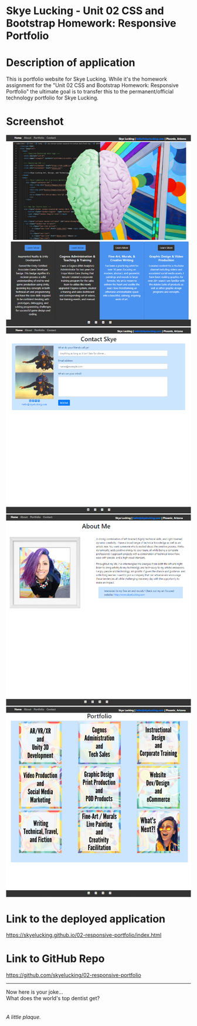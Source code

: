 # Skye Lucking - Unit 02 CSS and Bootstrap Homework: Responsive Portfolio

<h1>Description of application</h1>
This is portfolio website for Skye Lucking. While it's the homework assignment for the "Unit 02 CSS and Bootstrap Homework: Responsive Portfolio" the ultimate goal is to transfer this to the permanent/official technology portfolio for Skye Lucking. 

<h1>Screenshot</h1>
<img src="Assets/Images/ScreenshotIndex.png"><br>
<img src="Assets/Images/ScreenshotContact.png"><br>
<img src="Assets/Images/ScreenshotAbout.png"><br>
<img src="Assets/Images/ScreenshotPortfolio.png"><br>

<h1>Link to the deployed application</h1>
<a href="https://skyelucking.github.io/02-responsive-portfolio/index.html">https://skyelucking.github.io/02-responsive-portfolio/index.html</a>

<h1>Link to GitHub Repo</h1>
<a href="https://github.com/skyelucking/02-responsive-portfolio">https://github.com/skyelucking/02-responsive-portfolio</a>

<hr>
Now here is your joke...<br>
What does the world's top dentist get? 
<br>
<br>
<br>
<em>A little plaque.</em>


